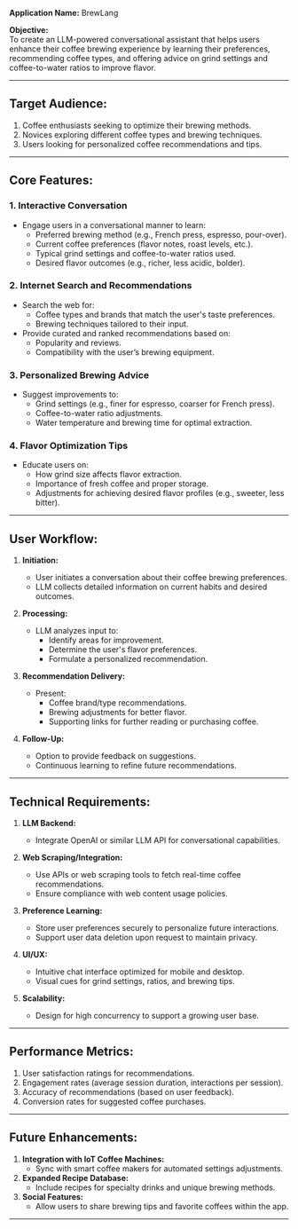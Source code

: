 **Application Name:** BrewLang

**Objective:**  
To create an LLM-powered conversational assistant that helps users enhance their coffee brewing experience by learning their preferences, recommending coffee types, and offering advice on grind settings and coffee-to-water ratios to improve flavor.

---

## Target Audience:

1. Coffee enthusiasts seeking to optimize their brewing methods.
2. Novices exploring different coffee types and brewing techniques.
3. Users looking for personalized coffee recommendations and tips.

---

## Core Features:

### 1. **Interactive Conversation**

- Engage users in a conversational manner to learn:
  - Preferred brewing method (e.g., French press, espresso, pour-over).
  - Current coffee preferences (flavor notes, roast levels, etc.).
  - Typical grind settings and coffee-to-water ratios used.
  - Desired flavor outcomes (e.g., richer, less acidic, bolder).

### 2. **Internet Search and Recommendations**

- Search the web for:
  - Coffee types and brands that match the user's taste preferences.
  - Brewing techniques tailored to their input.
- Provide curated and ranked recommendations based on:
  - Popularity and reviews.
  - Compatibility with the user’s brewing equipment.

### 3. **Personalized Brewing Advice**

- Suggest improvements to:
  - Grind settings (e.g., finer for espresso, coarser for French press).
  - Coffee-to-water ratio adjustments.
  - Water temperature and brewing time for optimal extraction.

### 4. **Flavor Optimization Tips**

- Educate users on:
  - How grind size affects flavor extraction.
  - Importance of fresh coffee and proper storage.
  - Adjustments for achieving desired flavor profiles (e.g., sweeter, less bitter).

---

## User Workflow:

1. **Initiation:**
   - User initiates a conversation about their coffee brewing preferences.
   - LLM collects detailed information on current habits and desired outcomes.

2. **Processing:**
   - LLM analyzes input to:
     - Identify areas for improvement.
     - Determine the user's flavor preferences.
     - Formulate a personalized recommendation.

3. **Recommendation Delivery:**
   - Present:
     - Coffee brand/type recommendations.
     - Brewing adjustments for better flavor.
     - Supporting links for further reading or purchasing coffee.

4. **Follow-Up:**
   - Option to provide feedback on suggestions.
   - Continuous learning to refine future recommendations.

---

## Technical Requirements:

1. **LLM Backend:**
   - Integrate OpenAI or similar LLM API for conversational capabilities.

2. **Web Scraping/Integration:**
   - Use APIs or web scraping tools to fetch real-time coffee recommendations.
   - Ensure compliance with web content usage policies.

3. **Preference Learning:**
   - Store user preferences securely to personalize future interactions.
   - Support user data deletion upon request to maintain privacy.

4. **UI/UX:**
   - Intuitive chat interface optimized for mobile and desktop.
   - Visual cues for grind settings, ratios, and brewing tips.

5. **Scalability:**
   - Design for high concurrency to support a growing user base.

---

## Performance Metrics:

1. User satisfaction ratings for recommendations.
2. Engagement rates (average session duration, interactions per session).
3. Accuracy of recommendations (based on user feedback).
4. Conversion rates for suggested coffee purchases.

---

## Future Enhancements:

1. **Integration with IoT Coffee Machines:**
   - Sync with smart coffee makers for automated settings adjustments.
2. **Expanded Recipe Database:**
   - Include recipes for specialty drinks and unique brewing methods.
3. **Social Features:**
   - Allow users to share brewing tips and favorite coffees within the app.

---
